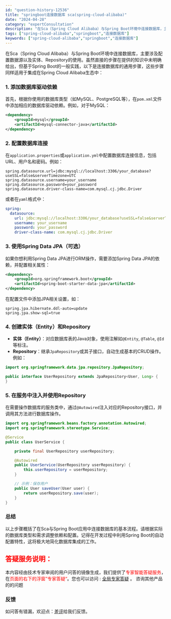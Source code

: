 ```yaml
---
id: "question-history-12536"
title: "springboot连接数据库 sca(spring-cloud-alibaba)"
date: "2024-04-28"
category: "expertConsultation"
description: "在Sca（Spring Cloud Alibaba）与Spring Boot环境中连接数据库，主要涉及配置数据源以及实体、Repository的使用。虽然直接的步骤在提供的知识中未明确给出，但基于Spring Boot的一般实践，以下是连接数据库的通用步骤，这些步骤同样适用于集成在Spring Cl"
tags: ["spring-cloud-alibaba","springboot","连接数据库"]
keywords: ["spring-cloud-alibaba","springboot","连接数据库"]
---
```


在Sca（Spring Cloud Alibaba）与Spring Boot环境中连接数据库，主要涉及配置数据源以及实体、Repository的使用。虽然直接的步骤在提供的知识中未明确给出，但基于Spring Boot的一般实践，以下是连接数据库的通用步骤，这些步骤同样适用于集成在Spring Cloud Alibaba生态中：

### 1. 添加数据库驱动依赖

首先，根据你使用的数据库类型（如MySQL、PostgreSQL等），在`pom.xml`文件中添加相应的数据库驱动依赖。例如，对于MySQL：

```xml
<dependency>
    <groupId>mysql</groupId>
    <artifactId>mysql-connector-java</artifactId>
</dependency>
```

### 2. 配置数据库连接

在`application.properties`或`application.yml`中配置数据库连接信息，包括URL、用户名和密码。例如：

```properties
spring.datasource.url=jdbc:mysql://localhost:3306/your_database?useSSL=false&serverTimezone=UTC
spring.datasource.username=your_username
spring.datasource.password=your_password
spring.datasource.driver-class-name=com.mysql.cj.jdbc.Driver
```

或者在`yaml`格式中：

```yaml
spring:
  datasource:
    url: jdbc:mysql://localhost:3306/your_database?useSSL=false&serverTimezone=UTC
    username: your_username
    password: your_password
    driver-class-name: com.mysql.cj.jdbc.Driver
```

### 3. 使用Spring Data JPA（可选）

如果你想利用Spring Data JPA进行ORM操作，需要添加Spring Data JPA的依赖，并配置相关属性：

```xml
<dependency>
    <groupId>org.springframework.boot</groupId>
    <artifactId>spring-boot-starter-data-jpa</artifactId>
</dependency>
```

在配置文件中添加JPA相关设置，如：

```properties
spring.jpa.hibernate.ddl-auto=update
spring.jpa.show-sql=true
```

### 4. 创建实体（Entity）和Repository

- **实体（Entity）**：对应数据库表的Java对象，使用注解如`@Entity`, `@Table`, `@Id`等标注。
- **Repository**：继承`JpaRepository`或其子接口，自动生成基本的CRUD操作。例如：

```java
import org.springframework.data.jpa.repository.JpaRepository;

public interface UserRepository extends JpaRepository<User, Long> {
}
```

### 5. 在服务中注入并使用Repository

在需要操作数据库的服务类中，通过`@Autowired`注入对应的Repository接口，并调用其方法进行数据库操作。

```java
import org.springframework.beans.factory.annotation.Autowired;
import org.springframework.stereotype.Service;

@Service
public class UserService {

    private final UserRepository userRepository;

    @Autowired
    public UserService(UserRepository userRepository) {
        this.userRepository = userRepository;
    }

    // 示例：保存用户
    public User saveUser(User user) {
        return userRepository.save(user);
    }
}
```

### 总结

以上步骤概括了在Sca与Spring Boot应用中连接数据库的基本流程。请根据实际的数据库类型和需求调整依赖和配置。记得在开发过程中利用Spring Boot的自动配置特性，这将极大地简化数据库集成的工作。
## <font color="#FF0000">答疑服务说明：</font> 

本内容经由技术专家审阅的用户问答的镜像生成，我们提供了<font color="#FF0000">专家智能答疑服务</font>，在<font color="#FF0000">页面的右下的浮窗”专家答疑“</font>。您也可以访问 : [全局专家答疑](https://opensource.alibaba.com/chatBot) 。 咨询其他产品的的问题

### 反馈
如问答有错漏，欢迎点：[差评](https://ai.nacos.io/user/feedbackByEnhancerGradePOJOID?enhancerGradePOJOId=12629)给我们反馈。
